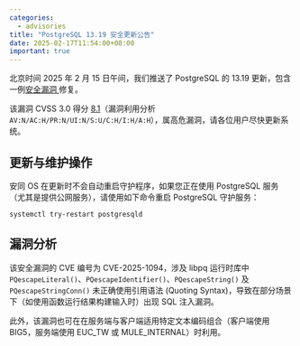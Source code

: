 ```yaml
---
categories:
  - advisories
title: "PostgreSQL 13.19 安全更新公告"
date: 2025-02-17T11:54:00+08:00
important: true
---
```


北京时间 2025 年 2 月 15 日午间，我们推送了 PostgreSQL 的 13.19 更新，包含一例[安全漏洞 ](https://www.postgresql.org/support/security/CVE-2025-1094/)修复。

该漏洞 CVSS 3.0 得分 [8.1](https://nvd.nist.gov/vuln-metrics/cvss/v3-calculator?vector=AV:N/AC:H/PR:N/UI:N/S:U/C:H/I:H/A:H&version=3.0)（漏洞利用分析 `AV:N/AC:H/PR:N/UI:N/S:U/C:H/I:H/A:H`），属高危漏洞，请各位用户尽快更新系统。

更新与维护操作
---

安同 OS 在更新时不会自动重启守护程序，如果您正在使用 PostgreSQL 服务（尤其是提供公网服务），请使用如下命令重启 PostgreSQL 守护服务：

```
systemctl try-restart postgresqld
```

漏洞分析
---

该安全漏洞的 CVE 编号为 CVE-2025-1094，涉及 libpq 运行时库中 `PQescapeLiteral()`、`PQescapeIdentifier()`、`PQescapeString()` 及 `PQescapeStringConn()` 未正确使用引用语法 (Quoting Syntax)，导致在部分场景下（如使用函数运行结果构建输入时）出现 SQL 注入漏洞。

此外，该漏洞也可在在服务端与客户端适用特定文本编码组合（客户端使用 BIG5，服务端使用 EUC_TW 或 MULE_INTERNAL）时利用。
